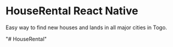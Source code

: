 # HouseRental React Native 
Easy way to find new houses and lands in all major cities in Togo.

"# HouseRental" 
